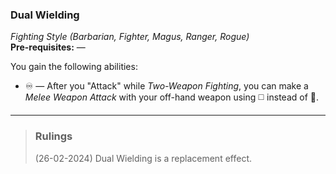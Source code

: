 ### Dual Wielding
*Fighting Style (Barbarian, Fighter, Magus, Ranger, Rogue)*  
**Pre-requisites:** —  

You gain the following abilities:
* ♾️ — After you "Attack" while *Two-Weapon Fighting*, you can make a *Melee Weapon Attack* with your off-hand weapon using ◻️ instead of 🔷.

---

> ### Rulings
>
> (26-02-2024) Dual Wielding is a replacement effect.

